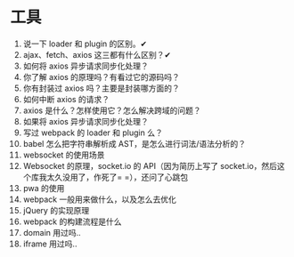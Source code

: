 # 工具

1. 说一下 loader 和 plugin 的区别。✔
2. ajax、fetch、axios 这三都有什么区别？✔
3. 如何将 axios 异步请求同步化处理？
4. 你了解 axios 的原理吗？有看过它的源码吗？
5. 你有封装过 axios 吗？主要是封装哪方面的？
6. 如何中断 axios 的请求？
7. axios 是什么？怎样使用它？怎么解决跨域的问题？
8. 如果将 axios 异步请求同步化处理？
9. 写过 webpack 的 loader 和 plugin 么？
10. babel 怎么把字符串解析成 AST，是怎么进行词法/语法分析的？
11. websocket 的使用场景
12. Websocket 的原理，socket.io 的 API（因为简历上写了 socket.io，然后这个库我太久没用了，作死了= =），还问了心跳包
13. pwa 的使用
14. webpack 一般用来做什么，以及怎么去优化
15. jQuery 的实现原理
16. webpack 的构建流程是什么
17. domain 用过吗..
18. iframe 用过吗..
